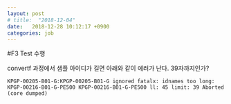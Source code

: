 ```yaml
---
layout: post
# title:  "2018-12-04"
date:   2018-12-28 10:12:17 +0900
categories: job
---
```


#F3 Test 수행

convertf 과정에서 샘플 아이디가 길면 아래와 같이 에러가 난다. 39자까지인가?

`
KPGP-00205-B01-G:KPGP-00205-B01-G ignored
fatalx:
idnames too long: KPGP-00216-B01-G-PE500 KPGP-00216-B01-G-PE500 ll: 45 limit: 39
Aborted (core dumped)
`